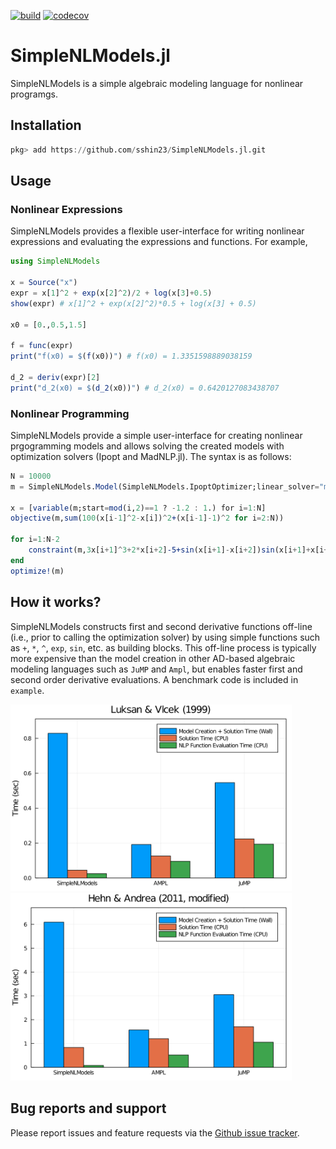 [![build](https://github.com/sshin23/SimpleNLModels.jl/actions/workflows/test.yml/badge.svg)](https://github.com/sshin23/SimpleNLModels.jl/actions/workflows/test.yml)
[![codecov](https://codecov.io/gh/sshin23/SimpleNLModels.jl/branch/main/graph/badge.svg?token=U6NMMW0IT5)](https://codecov.io/gh/sshin23/SimpleNLModels.jl)
# SimpleNLModels.jl

SimpleNLModels is a simple algebraic modeling language for nonlinear programgs.

## Installation
```julia
pkg> add https://github.com/sshin23/SimpleNLModels.jl.git
```

## Usage
### Nonlinear Expressions
SimpleNLModels provides a flexible user-interface for writing nonlinear expressions and evaluating the expressions and functions. For example,
```julia
using SimpleNLModels

x = Source("x")
expr = x[1]^2 + exp(x[2]^2)/2 + log(x[3]+0.5)
show(expr) # x[1]^2 + exp(x[2]^2)*0.5 + log(x[3] + 0.5)

x0 = [0.,0.5,1.5]

f = func(expr)
print("f(x0) = $(f(x0))") # f(x0) = 1.3351598889038159

d_2 = deriv(expr)[2]
print("d_2(x0) = $(d_2(x0))") # d_2(x0) = 0.6420127083438707
```

### Nonlinear Programming
SimpleNLModels provide a simple user-interface for creating nonlinear prgogramming models and allows solving the created models with optimization solvers (Ipopt and MadNLP.jl). The syntax is as follows:
```julia
N = 10000
m = SimpleNLModels.Model(SimpleNLModels.IpoptOptimizer;linear_solver="ma57")

x = [variable(m;start=mod(i,2)==1 ? -1.2 : 1.) for i=1:N]   
objective(m,sum(100(x[i-1]^2-x[i])^2+(x[i-1]-1)^2 for i=2:N))

for i=1:N-2
    constraint(m,3x[i+1]^3+2*x[i+2]-5+sin(x[i+1]-x[i+2])sin(x[i+1]+x[i+2])+4x[i+1]-x[i]exp(x[i]-x[i+1])-3)
end
optimize!(m)
```

## How it works?
SimpleNLModels constructs first and second derivative functions off-line (i.e., prior to calling the optimization solver) by using simple functions such as `+`, `*`, `^`, `exp`, `sin`, etc. as building blocks. This off-line process is typically more expensive than the model creation in other AD-based algebraic modeling languages such as `JuMP` and `Ampl`, but enables faster first and second order derivative evaluations. A benchmark code is included in `example`.

<img src="/example/output/luksanvlcek.png" width="450"/><img src="/example/output/hehnandrea.png" width="450"/>

## Bug reports and support
Please report issues and feature requests via the [Github issue tracker](https://github.com/sshin23/SimpleNLModels.jl/issues).
